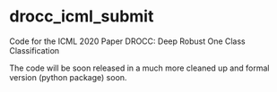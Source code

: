 # drocc_icml_submit
Code for the ICML 2020 Paper DROCC: Deep Robust One Class Classification

The code will be soon released in a much more cleaned up and formal version (python package) soon.
